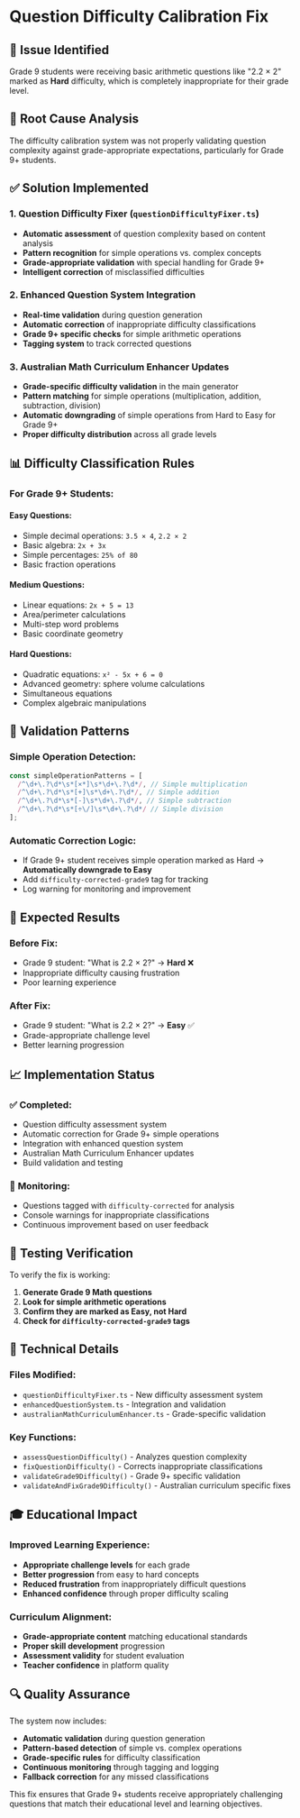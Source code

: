 # Question Difficulty Calibration Fix

## 🚨 **Issue Identified**
Grade 9 students were receiving basic arithmetic questions like "2.2 × 2" marked as **Hard** difficulty, which is completely inappropriate for their grade level.

## 🔧 **Root Cause Analysis**
The difficulty calibration system was not properly validating question complexity against grade-appropriate expectations, particularly for Grade 9+ students.

## ✅ **Solution Implemented**

### 1. **Question Difficulty Fixer (`questionDifficultyFixer.ts`)**
- **Automatic assessment** of question complexity based on content analysis
- **Pattern recognition** for simple operations vs. complex concepts
- **Grade-appropriate validation** with special handling for Grade 9+
- **Intelligent correction** of misclassified difficulties

### 2. **Enhanced Question System Integration**
- **Real-time validation** during question generation
- **Automatic correction** of inappropriate difficulty classifications
- **Grade 9+ specific checks** for simple arithmetic operations
- **Tagging system** to track corrected questions

### 3. **Australian Math Curriculum Enhancer Updates**
- **Grade-specific difficulty validation** in the main generator
- **Pattern matching** for simple operations (multiplication, addition, subtraction, division)
- **Automatic downgrading** of simple operations from Hard to Easy for Grade 9+
- **Proper difficulty distribution** across all grade levels

## 📊 **Difficulty Classification Rules**

### **For Grade 9+ Students:**

#### **Easy Questions:**
- Simple decimal operations: `3.5 × 4`, `2.2 × 2`
- Basic algebra: `2x + 3x`
- Simple percentages: `25% of 80`
- Basic fraction operations

#### **Medium Questions:**
- Linear equations: `2x + 5 = 13`
- Area/perimeter calculations
- Multi-step word problems
- Basic coordinate geometry

#### **Hard Questions:**
- Quadratic equations: `x² - 5x + 6 = 0`
- Advanced geometry: sphere volume calculations
- Simultaneous equations
- Complex algebraic manipulations

## 🎯 **Validation Patterns**

### **Simple Operation Detection:**
```typescript
const simpleOperationPatterns = [
  /^\d+\.?\d*\s*[×*]\s*\d+\.?\d*/, // Simple multiplication
  /^\d+\.?\d*\s*[+]\s*\d+\.?\d*/, // Simple addition
  /^\d+\.?\d*\s*[-]\s*\d+\.?\d*/, // Simple subtraction
  /^\d+\.?\d*\s*[÷\/]\s*\d+\.?\d*/ // Simple division
];
```

### **Automatic Correction Logic:**
- If Grade 9+ student receives simple operation marked as Hard → **Automatically downgrade to Easy**
- Add `difficulty-corrected-grade9` tag for tracking
- Log warning for monitoring and improvement

## 🚀 **Expected Results**

### **Before Fix:**
- Grade 9 student: "What is 2.2 × 2?" → **Hard** ❌
- Inappropriate difficulty causing frustration
- Poor learning experience

### **After Fix:**
- Grade 9 student: "What is 2.2 × 2?" → **Easy** ✅
- Grade-appropriate challenge level
- Better learning progression

## 📈 **Implementation Status**

### ✅ **Completed:**
- Question difficulty assessment system
- Automatic correction for Grade 9+ simple operations
- Integration with enhanced question system
- Australian Math Curriculum Enhancer updates
- Build validation and testing

### 🔄 **Monitoring:**
- Questions tagged with `difficulty-corrected` for analysis
- Console warnings for inappropriate classifications
- Continuous improvement based on user feedback

## 🧪 **Testing Verification**

To verify the fix is working:

1. **Generate Grade 9 Math questions**
2. **Look for simple arithmetic operations**
3. **Confirm they are marked as Easy, not Hard**
4. **Check for `difficulty-corrected-grade9` tags**

## 📝 **Technical Details**

### **Files Modified:**
- `questionDifficultyFixer.ts` - New difficulty assessment system
- `enhancedQuestionSystem.ts` - Integration and validation
- `australianMathCurriculumEnhancer.ts` - Grade-specific validation

### **Key Functions:**
- `assessQuestionDifficulty()` - Analyzes question complexity
- `fixQuestionDifficulty()` - Corrects inappropriate classifications
- `validateGrade9Difficulty()` - Grade 9+ specific validation
- `validateAndFixGrade9Difficulty()` - Australian curriculum specific fixes

## 🎓 **Educational Impact**

### **Improved Learning Experience:**
- **Appropriate challenge levels** for each grade
- **Better progression** from easy to hard concepts
- **Reduced frustration** from inappropriately difficult questions
- **Enhanced confidence** through proper difficulty scaling

### **Curriculum Alignment:**
- **Grade-appropriate content** matching educational standards
- **Proper skill development** progression
- **Assessment validity** for student evaluation
- **Teacher confidence** in platform quality

## 🔍 **Quality Assurance**

The system now includes:
- **Automatic validation** during question generation
- **Pattern-based detection** of simple vs. complex operations
- **Grade-specific rules** for difficulty classification
- **Continuous monitoring** through tagging and logging
- **Fallback correction** for any missed classifications

This fix ensures that Grade 9+ students receive appropriately challenging questions that match their educational level and learning objectives.
